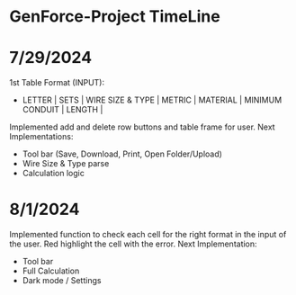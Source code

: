 # GenForce-Project TimeLine

# 7/29/2024
1st Table Format (INPUT):
* LETTER | SETS | WIRE SIZE & TYPE | METRIC | MATERIAL | MINIMUM CONDUIT | LENGTH |

Implemented add and delete row buttons and table frame for user.
Next Implementations:
* Tool bar (Save, Download, Print, Open Folder/Upload)
* Wire Size & Type parse
* Calculation logic

# 8/1/2024
Implemented function to check each cell for the right format in the input of the user.
Red highlight the cell with the error.
Next Implementation:
* Tool bar
* Full Calculation
* Dark mode / Settings
